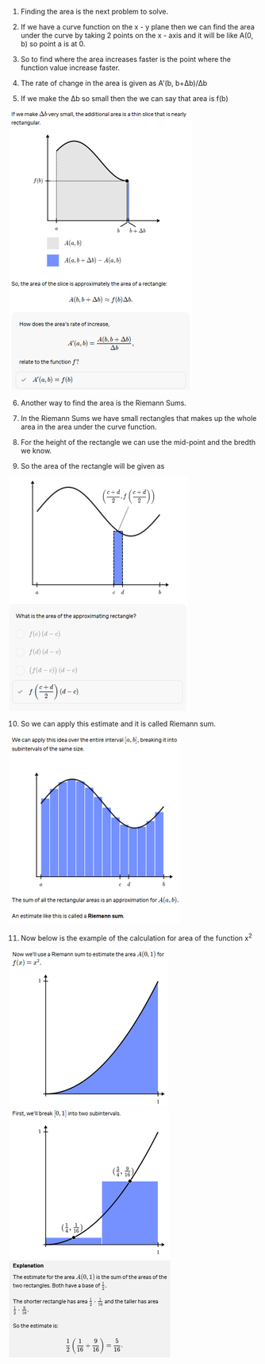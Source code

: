 1. Finding the area is the next problem to solve.

2. If we have a curve function on the x - y plane then we can find the area under the curve by taking 2 points on the x - axis and it will be like A(0, b) so point a is at 0. 

3. So to find where the area increases faster is the point where the function value increase faster.

4. The rate of change in the area is given as A'(b, b+Δb)/Δb

5. If we make the Δb so small then the we can say that area is f(b)

![Screenshot](./Images/areaprob.png)

6. Another way to find the area is the Riemann Sums.

7. In the Riemann Sums we have small rectangles that makes up the whole area in the area under the curve function.

8. For the height of the rectangle we can use the mid-point and the bredth we know.

9. So the area of the rectangle will be given as

![Screenshot](./Images/areaprob2.png)


10. So we can apply this estimate and it is called Riemann sum.

![Screenshot](./Images/areaprob3.png)

11. Now below is the example of the calculation for area of the function x<sup>2</sup>

![Screenshot](./Images/areaprob4.png)
![Screenshot](./Images/areaprob5.png)
![Screenshot](./Images/areaprob6.png)